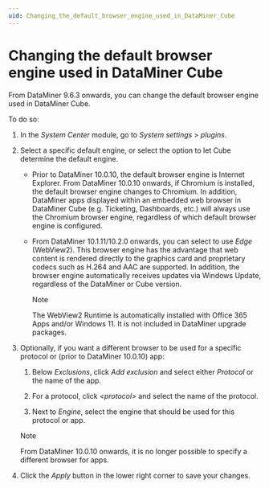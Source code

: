 ```yaml
---
uid: Changing_the_default_browser_engine_used_in_DataMiner_Cube
---
```


# Changing the default browser engine used in DataMiner Cube

From DataMiner 9.6.3 onwards, you can change the default browser engine used in DataMiner Cube.

To do so:

1. In the *System Center* module, go to *System settings* > *plugins*.

1. Select a specific default engine, or select the option to let Cube determine the default engine.

   - Prior to DataMiner 10.0.10, the default browser engine is Internet Explorer. From DataMiner 10.0.10 onwards, if Chromium is installed, the default browser engine changes to Chromium. In addition, DataMiner apps displayed within an embedded web browser in DataMiner Cube (e.g. Ticketing, Dashboards, etc.) will always use the Chromium browser engine, regardless of which default browser engine is configured.

   - From DataMiner 10.1.11/10.2.0 onwards, you can select to use *Edge* (WebView2). This browser engine has the advantage that web content is rendered directly to the graphics card and proprietary codecs such as H.264 and AAC are supported. In addition, the browser engine automatically receives updates via Windows Update, regardless of the DataMiner or Cube version.

     > [!NOTE]
     > The WebView2 Runtime is automatically installed with Office 365 Apps and/or Windows 11. It is not included in DataMiner upgrade packages.

1. Optionally, if you want a different browser to be used for a specific protocol or (prior to DataMiner 10.0.10) app:

   1. Below *Exclusions*, click *Add exclusion* and select either *Protocol* or the name of the app.

   1. For a protocol, click *\<protocol>* and select the name of the protocol.

   1. Next to *Engine*, select the engine that should be used for this protocol or app.

    > [!NOTE]
    > From DataMiner 10.0.10 onwards, it is no longer possible to specify a different browser for apps.

1. Click the *Apply* button in the lower right corner to save your changes.
